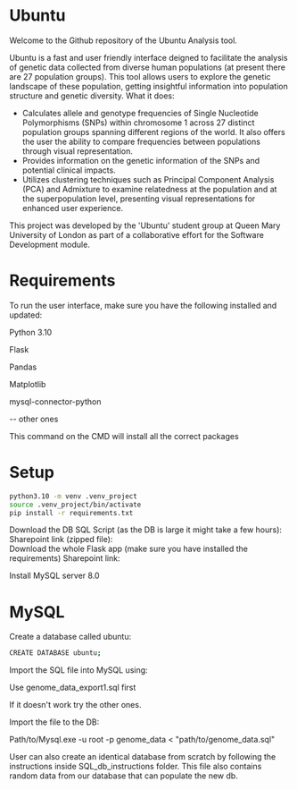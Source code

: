 # Ubuntu

Welcome to the Github repository of the Ubuntu Analysis tool. 

Ubuntu is a fast and user friendly interface deigned to facilitate the analysis of genetic data collected from diverse human populations (at present there are 27 population groups).
This tool allows users to explore the genetic landscape of these population, getting insightful information into population structure and genetic diversity.
What it does: 
- Calculates allele and genotype frequencies of Single Nucleotide Polymorphisms (SNPs) within chromosome 1 across 27 distinct population groups spanning different regions of the world. It also offers the user the ability to compare frequencies between populations through visual representation.
- Provides information on the genetic information of the SNPs and potential clinical impacts.
- Utilizes clustering techniques such as Principal Component Analysis (PCA) and Admixture to examine relatedness at the population and at the superpopulation level, presenting visual representations for enhanced user experience.
  
This project was developed by the 'Ubuntu' student group at Queen Mary University of London as part of a collaborative effort for the Software Development module.

# Requirements 

To run the user interface, make sure  you have the following installed and updated: 

Python 3.10

Flask

Pandas 

Matplotlib 

mysql-connector-python

-- other ones 


This command on the CMD will install all the correct packages 

# Setup


```bash
python3.10 -m venv .venv_project
source .venv_project/bin/activate
pip install -r requirements.txt
```
Download the DB SQL Script (as the DB is large it might take a few hours): 
Sharepoint link (zipped file):  
Download the whole Flask app (make sure you have installed the requirements) 
Sharepoint link: 

Install MySQL server 8.0 

# MySQL 

Create a database called ubuntu:
```bash
CREATE DATABASE ubuntu;
```
Import the SQL file into MySQL using:

Use genome_data_export1.sql first

If it doesn't work try the other ones.

Import the file to the DB:

Path/to/Mysql.exe -u root -p genome_data < "path/to/genome_data.sql"

User can also create an identical database from scratch by following the instructions inside SQL_db_instructions folder. This file also contains random data from our database that can populate the new db.





